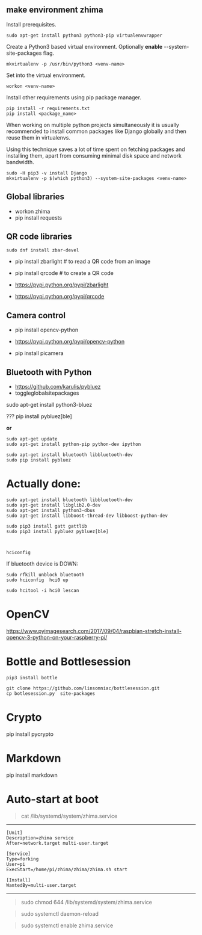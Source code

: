 
make environment **zhima**
--------------------------

Install prerequisites.

    sudo apt-get install python3 python3-pip virtualenvwrapper
    
Create a Python3 based virtual environment. Optionally **enable** --system-site-packages flag.

    mkvirtualenv -p /usr/bin/python3 <venv-name>
    
Set into the virtual environment.

    workon <venv-name>
    
Install other requirements using pip package manager.

    pip install -r requirements.txt
    pip install <package_name>
    
When working on multiple python projects simultaneously it is usually recommended to install common packages like Django globally and then reuse them in virtualenvs.

Using this technique saves a lot of time spent on fetching packages and installing them, apart from consuming minimal disk space and network bandwidth.

    sudo -H pip3 -v install Django
    mkvirtualenv -p $(which python3) --system-site-packages <venv-name>

Global libraries
----------------

- workon zhima
- pip install requests


QR code libraries
-----------------

````
sudo dnf install zbar-devel
````
- pip install zbarlight  # to read a QR code from an image
- pip install qrcode  # to create a QR code

- https://pypi.python.org/pypi/zbarlight
- https://pypi.python.org/pypi/qrcode


Camera control
--------------
- pip install opencv-python
- https://pypi.python.org/pypi/opencv-python

- pip install picamera

Bluetooth with Python
---------------------
- https://github.com/karulis/pybluez
- toggleglobalsitepackages

sudo apt-get install python3-bluez

??? pip install pybluez[ble]

**or**

    sudo apt-get update
    sudo apt-get install python-pip python-dev ipython

    sudo apt-get install bluetooth libbluetooth-dev
    sudo pip install pybluez


Actually done:
==============
    sudo apt-get install bluetooth libbluetooth-dev
    sudo apt-get install libglib2.0-dev
    sudo apt-get install python3-dbus
    sudo apt-get install libboost-thread-dev libboost-python-dev

    sudo pip3 install gatt gattlib
    sudo pip3 install pybluez pybluez[ble]



    hciconfig
    
If bluetooth device is DOWN:

    sudo rfkill unblock bluetooth
    sudo hciconfig  hci0 up

    sudo hcitool -i hci0 lescan

OpenCV
======
https://www.pyimagesearch.com/2017/09/04/raspbian-stretch-install-opencv-3-python-on-your-raspberry-pi/

Bottle and Bottlesession
========================

    pip3 install bottle

    git clone https://github.com/linsomniac/bottlesession.git
    cp botlesession.py  site-packages

Crypto
======

pip install pycrypto


Markdown
========

pip install markdown


Auto-start at boot
==================


> cat /lib/systemd/system/zhima.service

--------
    [Unit]
    Description=zhima service
    After=network.target multi-user.target
      
    [Service]
    Type=forking
    User=pi
    ExecStart=/home/pi/zhima/zhima/zhima.sh start 
 
    [Install]
    WantedBy=multi-user.target

--------

> sudo chmod 644 /lib/systemd/system/zhima.service

> sudo systemctl daemon-reload

> sudo systemctl enable zhima.service



